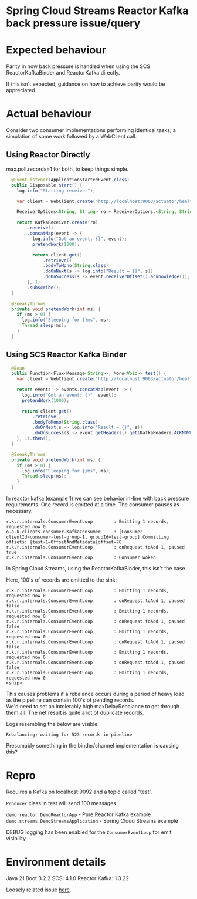 # Spring Cloud Streams Reactor Kafka back pressure issue/query

# Expected behaviour

Parity in how back pressure is handled when using the SCS ReactorKafkaBinder and ReactorKafka directly.

If this isn't expected, guidance on how to achieve parity would be appreciated.

# Actual behaviour

Consider two consumer implementations performing identical tasks; a simulation of some work followed by a WebClient call.

## Using Reactor Directly

max.poll.records=1 for both, to keep things simple.

```java
  @EventListener(ApplicationStartedEvent.class)
  public Disposable start() {
    log.info("Starting receiver");

    var client = WebClient.create("http://localhost:9063/actuator/health");

    ReceiverOptions<String, String> ro = ReceiverOptions.<String, String>create...// Omitted.  See code.

    return KafkaReceiver.create(ro)
        .receive()
        .concatMap(event -> {
          log.info("Got an event: {}", event);
          pretendWork(1000);

          return client.get()
              .retrieve()
              .bodyToMono(String.class)
              .doOnNext(s -> log.info("Result = {}", s))
              .doOnSuccess(s -> event.receiverOffset().acknowledge());
        }, 1)
        .subscribe();
  }

  @SneakyThrows
  private void pretendWork(int ms) {
    if (ms > 0) {
      log.info("Sleeping for {}ms", ms);
      Thread.sleep(ms);
    }
  }
```

## Using SCS Reactor Kafka Binder

```java
  @Bean
  public Function<Flux<Message<String>>, Mono<Void>> test() {
    var client = WebClient.create("http://localhost:9063/actuator/health");

    return events -> events.concatMap(event -> {
      log.info("Got an event: {}", event);
      pretendWork(1000);

      return client.get()
          .retrieve()
          .bodyToMono(String.class)
          .doOnNext(s -> log.info("Result = {}", s))
          .doOnSuccess(s -> event.getHeaders().get(KafkaHeaders.ACKNOWLEDGMENT, ReceiverOffset.class).acknowledge());
    }, 1).then();
  }

  @SneakyThrows
  private void pretendWork(int ms) {
    if (ms > 0) {
      log.info("Sleeping for {}ms", ms);
      Thread.sleep(ms);
    }
  }
```
In reactor kafka (example 1) we can see behavior in-line with back pressure requirements.  One record is emitted at a time.  The consumer pauses as necessary.  

```
r.k.r.internals.ConsumerEventLoop        : Emitting 1 records, requested now 0
o.a.k.clients.consumer.KafkaConsumer     : [Consumer clientId=consumer-test-group-1, groupId=test-group] Committing offsets: {test-1=OffsetAndMetadata{offset=78
r.k.r.internals.ConsumerEventLoop        : onRequest.toAdd 1, paused true
r.k.r.internals.ConsumerEventLoop        : Consumer woken
```

In Spring Cloud Streams, using the ReactorKafkaBinder, this isn't the case.

Here, 100's of records are emitted to the sink:

```
r.k.r.internals.ConsumerEventLoop        : Emitting 1 records, requested now 0
r.k.r.internals.ConsumerEventLoop        : onRequest.toAdd 1, paused false
r.k.r.internals.ConsumerEventLoop        : Emitting 1 records, requested now 0
r.k.r.internals.ConsumerEventLoop        : onRequest.toAdd 1, paused false
r.k.r.internals.ConsumerEventLoop        : Emitting 1 records, requested now 0
r.k.r.internals.ConsumerEventLoop        : onRequest.toAdd 1, paused false
r.k.r.internals.ConsumerEventLoop        : Emitting 1 records, requested now 0
r.k.r.internals.ConsumerEventLoop        : onRequest.toAdd 1, paused false
r.k.r.internals.ConsumerEventLoop        : Emitting 1 records, requested now 0
<snip>
```

This causes problems if a rebalance occurs during a period of heavy load as the pipeline can contain 100's of pending records.  
We'd need to set an intolerably high maxDelayRebalance to get through them all.  The net result is quite a lot of duplicate records.

Logs resembling the below are visible.

```
Rebalancing; waiting for 523 records in pipeline
```

Presumably something in the binder/channel implementation is causing this? 

# Repro

Requires a Kafka on localhost:9092 and a topic called "test".

`Producer` class in test will send 100 messages.

`demo.reactor.DemoReactorApp` - Pure Reactor Kafka example
`demo.streams.DemoStreamsApplication` - Spring Cloud Streams example

DEBUG logging has been enabled for the `ConsumerEventLoop` for emit visibility.

# Environment details

Java 21
Boot 3.2.2
SCS: 4.1.0
Reactor Kafka: 1.3.22

Loosely related issue [here](https://github.com/reactor/reactor-kafka/issues/345).
